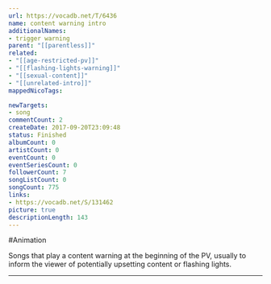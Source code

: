 ```yaml
---
url: https://vocadb.net/T/6436
name: content warning intro
additionalNames: 
- trigger warning
parent: "[[parentless]]"
related:
- "[[age-restricted-pv]]"
- "[[flashing-lights-warning]]"
- "[[sexual-content]]"
- "[[unrelated-intro]]"
mappedNicoTags:

newTargets:
- song
commentCount: 2
createDate: 2017-09-20T23:09:48
status: Finished
albumCount: 0
artistCount: 0
eventCount: 0
eventSeriesCount: 0
followerCount: 7
songListCount: 0
songCount: 775
links: 
- https://vocadb.net/S/131462
picture: true
descriptionLength: 143
---
```


#Animation

Songs that play a content warning at the beginning of the PV, usually to inform the viewer of potentially upsetting content or flashing lights.

---

